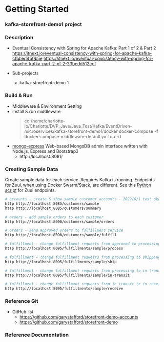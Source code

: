 
# Getting Started
### kafka-storefront-demo1 project
### Description
* Eventual Consistency with Spring for Apache Kafka: Part 1 of 2 & Part 2
  https://itnext.io/eventual-consistency-with-spring-for-apache-kafka-cfbbed450b5e
  https://itnext.io/eventual-consistency-with-spring-for-apache-kafka-part-2-of-2-23bedd512ccf

* Sub-projects
  - kafka-storefront-demo 1
    
### Build & Run

* Middleware & Environment Setting
* install & run middleware
  > cd /home/charlotte-lp/Charlotte/DVP_Java/Java_Test/Kafka/EventDriven-microservices/kafka-storefront-demo1/docker
  > docker-compose -f docker-compose-middleware-default.yml up -d
* [mongo-express](https://github.com/mongo-express/mongo-express)
  Web-based MongoDB admin interface written with Node.js, Express and Bootstrap3 
  - http://localhost:8081/

### Creating Sample Data
Create sample data for each service. Requires Kafka is running. Endpoints for Zuul, when using Docker Swarm/Stack, are different. See this [Python script](https://github.com/garystafford/storefront-kafka-docker/blob/master/refresh.py) for Zuul endpoints.

```bash
# accounts - create & show sample customer accounts - 2022/8/1 test okay
http http://localhost:8085/customers/sample
http http://localhost:8085/customers/summary

# orders - add sample orders to each customer
http http://localhost:8090/customers/sample/orders

# orders - send approved orders to fulfillment service
http http://localhost:8090/customers/sample/fulfill

# fulfillment - change fulfillment requests from approved to processing
http http://localhost:8095/fulfillments/sample/process

# fulfillment - change fulfillment requests from processing to shipping
http http://localhost:8095/fulfillments/sample/ship

# fulfillment - change fulfillment requests from processing to in transit
http http://localhost:8095/fulfillments/sample/in-transit

# fulfillment - change fulfillment requests from in transit to in received
http http://localhost:8095/fulfillments/sample/receive
```


### Reference Git
  - GitHub list
    - https://github.com/garystafford/storefront-demo-accounts
    - https://github.com/garystafford/storefront-demo

### Reference Documentation


